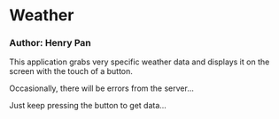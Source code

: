 # Weather
### Author: Henry Pan

This application grabs very specific weather data and displays it on the screen with the touch of a button.

Occasionally, there will be errors from the server...

Just keep pressing the button to get data...
